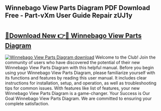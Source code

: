 ## Winnebago View Parts Diagram PDF Download Free - Part-vXm User Guide Repair zUJ1y

# <h2><a href="http://dfhmxxb.blite.top/?on=Winnebago+View+Parts+Diagram">🔗Download New 👉🔴 Winnebago View Parts Diagram</a></h2>

[![Winnebago View Parts Diagram download](https://i.imgur.com/lujVjoI.png)](http://dfhmxxb.blite.top/?on=Winnebago+View+Parts+Diagram)
Welcome to the Club! Join the community of users who have discovered the potential of their new Winnebago View Parts Diagram with this helpful manual. Before you begin using your Winnebago View Parts Diagram, please familiarize yourself with its functions and features by reading this user manual. It includes clear instructions for installation, setup, and operation, as well as troubleshooting tips for common issues. With features like list of features, your new Winnebago View Parts Diagram is a game-changer. Your Success is Our Goal Winnebago View Parts Diagram. We are committed to ensuring your complete satisfaction.
